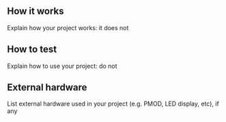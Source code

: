 <!---

This file is used to generate your project datasheet. Please fill in the information below and delete any unused
sections.

You can also include images in this folder and reference them in the markdown. Each image must be less than
512 kb in size, and the combined size of all images must be less than 1 MB.
-->

## How it works

Explain how your project works: it does not

## How to test

Explain how to use your project: do not

## External hardware

List external hardware used in your project (e.g. PMOD, LED display, etc), if any
